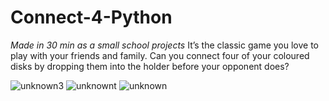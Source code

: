 # Connect-4-Python
*Made in 30 min as a small school projects*
It’s the classic game you love to play with your friends and family. Can you connect four of your coloured disks by dropping them into the holder before your opponent does?


![unknown3](https://user-images.githubusercontent.com/67316586/153513646-4666b755-8570-4fa8-a05a-e9a47c2215f4.png)
![unknownt](https://user-images.githubusercontent.com/67316586/153513661-048a9051-efc7-4e45-b7b1-3e4703c06434.png)
![unknown](https://user-images.githubusercontent.com/67316586/153513663-b6740ce1-0cb4-4e7c-acfa-43f9ae3487f4.png)
